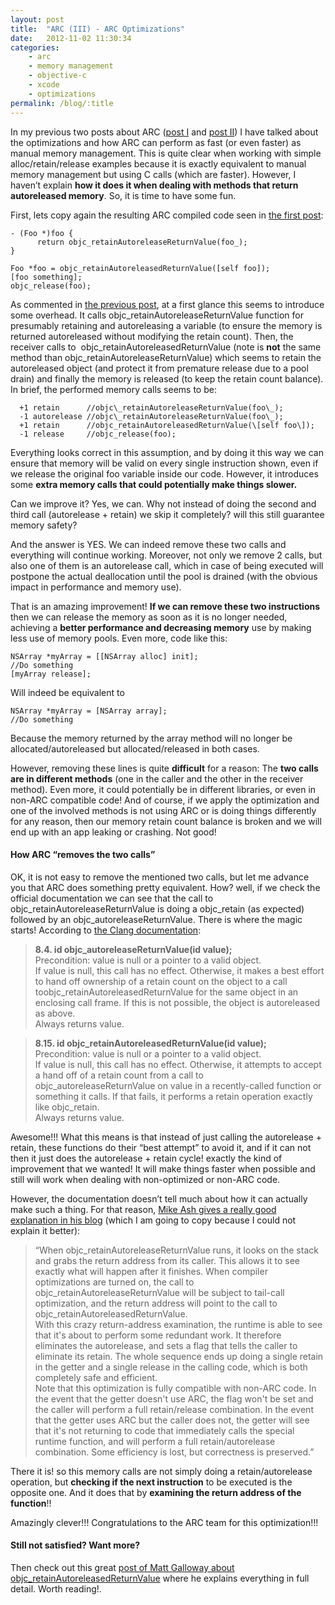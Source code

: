 ```yaml
---
layout: post
title:  "ARC (III) - ARC Optimizations"
date:   2012-11-02 11:30:34
categories: 
    - arc
    - memory management
    - objective-c
    - xcode
    - optimizations
permalink: /blog/:title
---
```


In my previous two posts about ARC ([post I](./21-ARC-I-Introduction-to-ARC-and-how-it-works-internally) and [post II](./22-ARC-II-Advantages-drawbacks-and-false-myths)) I have talked about the optimizations and how ARC can perform as fast (or even faster) as manual memory management. This is quite clear when working with simple alloc/retain/release examples because it is exactly equivalent to manual memory management but using C calls (which are faster). However, I haven’t explain **how it does it when dealing with methods that return autoreleased memory**. So, it is time to have some fun.

First, lets copy again the resulting ARC compiled code seen in [the first post](./21-ARC-I-Introduction-to-ARC-and-how-it-works-internally):

    - (Foo *)foo {
          return objc_retainAutoreleaseReturnValue(foo_);
    }

    Foo *foo = objc_retainAutoreleasedReturnValue([self foo]);
    [foo something];
    objc_release(foo);
    

As commented in [the previous post](./22-ARC-II-Advantages-drawbacks-and-false-myths), at a first glance this seems to introduce some overhead. It calls objc_retainAutoreleaseReturnValue function for presumably retaining and autoreleasing a variable (to ensure the memory is returned autoreleased without modifying the retain count). Then, the receiver calls to  objc_retainAutoreleasedReturnValue (note is **not** the same method than objc_retainAutoreleaseReturnValue) which seems to retain the autoreleased object (and protect it from premature release due to a pool drain) and finally the memory is released (to keep the retain count balance). In brief, the performed memory calls seems to be:

```
  +1 retain      //objc\_retainAutoreleaseReturnValue(foo\_);
  -1 autorelease //objc\_retainAutoreleaseReturnValue(foo\_);
  +1 retain      //objc_retainAutoreleasedReturnValue(\[self foo\]);
  -1 release     //objc_release(foo);
```

Everything looks correct in this assumption, and by doing it this way we can ensure that memory will be valid on every single instruction shown, even if we release the original foo variable inside our code. However, it introduces some **extra memory calls that could potentially make things slower.**

Can we improve it? Yes, we can. Why not instead of doing the second and third call (autorelease + retain) we skip it completely? will this still guarantee memory safety? 

And the answer is YES. We can indeed remove these two calls and everything will continue working. Moreover, not only we remove 2 calls, but also one of them is an autorelease call, which in case of being executed will postpone the actual deallocation until the pool is drained (with the obvious impact in performance and memory use). 

That is an amazing improvement! **If we can remove these two instructions** then we can release the memory as soon as it is no longer needed, achieving a **better performance and decreasing memory** use by making less use of memory pools. Even more, code like this:

    
    NSArray *myArray = [[NSArray alloc] init];
    //Do something
    [myArray release];
    

Will indeed be equivalent to

    
    NSArray *myArray = [NSArray array];
    //Do something
    

Because the memory returned by the array method will no longer be allocated/autoreleased but allocated/released in both cases.

However, removing these lines is quite **difficult** for a reason: The **two calls are in different methods** (one in the caller and the other in the receiver method). Even more, it could potentially be in different libraries, or even in non-ARC compatible code! And of course, if we apply the optimization and one of the involved methods is not using ARC or is doing things differently for any reason, then our memory retain count balance is broken and we will end up with an app leaking or crashing. Not good!

#### How ARC “removes the two calls”

OK, it is not easy to remove the mentioned two calls, but let me advance you that ARC does something pretty equivalent. How? well, if we check the official documentation we can see that the call to objc_retainAutoreleaseReturnValue is doing a objc_retain (as expected) followed by an objc_autoreleaseReturnValue. There is where the magic starts! According to [the Clang documentation](http://clang.llvm.org/docs/AutomaticReferenceCounting.html#runtime.objc_retainAutoreleaseReturnValue):

>**8.4. id objc_autoreleaseReturnValue(id value);**  
>Precondition: value is null or a pointer to a valid object.  
>If value is null, this call has no effect. Otherwise, it makes a best effort to hand off ownership of a retain count on the object to a call toobjc_retainAutoreleasedReturnValue for the same object in an enclosing call frame. If this is not possible, the object is autoreleased as above.  
Always returns value.

>**8.15. id objc_retainAutoreleasedReturnValue(id value);**  
>Precondition: value is null or a pointer to a valid object.  
>If value is null, this call has no effect. Otherwise, it attempts to accept a hand off of a retain count from a call to objc\_autoreleaseReturnValue on value in a recently-called function or something it calls. If that fails, it performs a retain operation exactly like objc\_retain.  
>Always returns value.

Awesome!!! What this means is that instead of just calling the autorelease + retain, these functions do their “best attempt” to avoid it, and if it can not then it just does the autorelease + retain cycle! exactly the kind of improvement that we wanted! It will make things faster when possible and still will work when dealing with non-optimized or non-ARC code.

However, the documentation doesn’t tell much about how it can actually make such a thing. For that reason, [Mike Ash gives a really good explanation in his blog](http://www.mikeash.com/pyblog/friday-qa-2011-09-30-automatic-reference-counting.html) (which I am going to copy because I could not explain it better):

>“When objc\_retainAutoreleaseReturnValue runs, it looks on the stack and grabs the return address from its caller. This allows it to see exactly what will happen after it finishes. When compiler optimizations are turned on, the call to objc\_retainAutoreleaseReturnValue will be subject to tail-call optimization, and the return address will point to the call to objc_retainAutoreleasedReturnValue.  
>With this crazy return-address examination, the runtime is able to see that it's about to perform some redundant work. It therefore eliminates the autorelease, and sets a flag that tells the caller to eliminate its retain. The whole sequence ends up doing a single retain in the getter and a single release in the calling code, which is both completely safe and efficient.  
>Note that this optimization is fully compatible with non-ARC code. In the event that the getter doesn't use ARC, the flag won't be set and the caller will perform a full retain/release combination. In the event that the getter uses ARC but the caller does not, the getter will see that it's not returning to code that immediately calls the special runtime function, and will perform a full retain/autorelease combination. Some efficiency is lost, but correctness is preserved.”

There it is! so this memory calls are not simply doing a retain/autorelease operation, but **checking if the next instruction** to be executed is the opposite one. And it does that by **examining the return address of the function**!! 

Amazingly clever!!! Congratulations to the ARC team for this optimization!!!

#### Still not satisfied? Want more?

Then check out this great [post of Matt Galloway about objc_retainAutoreleasedReturnValue](http://www.galloway.me.uk/2012/02/how-does-objc_retainautoreleasedreturnvalue-work/) where he explains everything in full detail. Worth reading!.